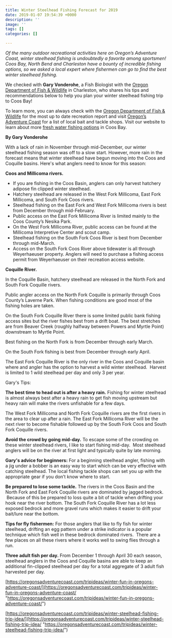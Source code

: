 ```yaml
---
title: Winter Steelhead Fishing Forecast for 2019
date: 2019-01-07 19:54:39 +0000
description: ''
image: ''
tags: []
categories: []

---
```

_Of the many outdoor recreational activities here on Oregon’s Adventure Coast, winter steelhead fishing is undoubtedly a favorite among sportsmen! Coos Bay, North Bend and Charleston have a bounty of incredible fishing options, so we asked a local expert where fishermen can go to find the best winter steelhead fishing._

We checked with **Gary Vonderohe**, a Fish Biologist with the [Oregon Department of Fish & Wildlife](https://www.dfw.state.or.us/resources/fishing/) in Charleston, who shares his tips and recommendations below to help you plan your winter steelhead fishing trip to Coos Bay!

To learn more, you can always check with the [Oregon Department of Fish & Wildlife](https://www.dfw.state.or.us/resources/fishing/) for the most up to date recreation report and visit [Oregon’s Adventure Coast](https://oregonsadventurecoast.com/equipment-rent-and-buy) for a list of local bait and tackle shops. Visit our website to learn about more [fresh water fishing options](https://oregonsadventurecoast.com/tripideas/fresh-water-fishing-options--by-body-of-water) in Coos Bay.

**By Gary Vonderohe**

With a lack of rain in November through mid-December,  our winter steelhead fishing season was off to a slow start. However,  more rain in the forecast means that winter steelhead have begun moving into the Coos and Coquille basins. Here's what anglers need to know for this season: 

**Coos and Millicoma rivers.**

* If you are fishing in the Coos Basin, anglers can only harvest hatchery adipose fin clipped winter steelhead.  
* Hatchery steelhead are released in the West Fork Millicoma, East Fork Millicoma, and South Fork Coos rivers. 
* Steelhead fishing on the East Fork and West Fork Millicoma rivers is best from December through mid-February.  
* Public access on the East Fork Millicoma River is limited mainly to the Coos County’s Nesika Park.  
* On the West Fork Millicoma River, public access can be found at the Millicoma Interpretive Center and scout camp.  
* Steelhead fishing on the South Fork Coos River is best from December through mid-March.  
* Access on the South Fork Coos River above tidewater is all through Weyerhaeuser property. Anglers will need to purchase a fishing access permit from Weyerhaeuser on their recreation access website.  

**Coquille River.**

In the Coquille Basin, hatchery steelhead are released in the North Fork and South Fork Coquille rivers.  

Public angler access on the North Fork Coquille is primarily through Coos County’s Laverne Park. When fishing conditions are good most of the fishing holes are taken.  

On the South Fork Coquille River there is some limited public bank fishing access sites but the river fishes best from a drift boat. The best stretches are from Beaver Creek (roughly halfway between Powers and Myrtle Point) downstream to Myrtle Point.  

Best fishing on the North Fork is from December through early March.  

On the South Fork fishing is best from December through early April.  

The East Fork Coquille River is the only river in the Coos and Coquille basin where and angler has the option to harvest a wild winter steelhead.  Harvest is limited to 1 wild steelhead per day and only 3 per year.        

Gary's Tips: 

**The best time to head out is after a heavy rain.** Fishing for winter steelhead is almost always best after a heavy rain to get fish moving upstream but heavy rain will make the rivers unfishable for a few days.  

The West Fork Millicoma and North Fork Coquille rivers are the first rivers in the area to clear up after a rain. The East Fork Millicoma River will be the next river to become fishable followed up by the South Fork Coos and South Fork Coquille rivers.  

**Avoid the crowd by going mid-day.** To escape some of the crowding on these winter steelhead rivers, I like to start fishing mid-day.  Most steelhead anglers will be on the river at first light and typically quite by late morning. 

**Gary's advice for beginners:** For a beginning steelhead angler, fishing with a jig under a bobber is an easy way to start which can be very effective with catching steelhead. The local fishing tackle shops can set you up with the appropriate gear if you don’t know where to start.  

**Be prepared to lose some tackle.** The rivers in the Coos Basin and the North Fork and East Fork Coquille rivers are dominated by jagged bedrock.  Because of this be prepared to loss quite a bit of tackle when drifting your hook near the river bottom. The South Fork Coquille River has a lot less exposed bedrock and more gravel runs which makes it easier to drift your bait/lure near the bottom. 

**Tips for fly fishermen:** For those anglers that like to fly fish for winter steelhead, drifting an egg pattern under a strike indicator is a popular technique which fish well in these bedrock dominated rivers.  There are a few places on all these rivers where it works well to swing flies through a run.   

**Three adult fish per day.** From December 1 through April 30 each season, steelhead anglers in the Coos and Coquille basins are able to keep an additional fin-clipped steelhead per day for a total aggregate of 3 adult fish harvested per day. 

[https://oregonsadventurecoast.com/tripideas/winter-fun-in-oregons-adventure-coast/](https://oregonsadventurecoast.com/tripideas/winter-fun-in-oregons-adventure-coast/ "https://oregonsadventurecoast.com/tripideas/winter-fun-in-oregons-adventure-coast/")

[https://oregonsadventurecoast.com/tripideas/winter-steelhead-fishing-trip-idea/](https://oregonsadventurecoast.com/tripideas/winter-steelhead-fishing-trip-idea/ "https://oregonsadventurecoast.com/tripideas/winter-steelhead-fishing-trip-idea/")